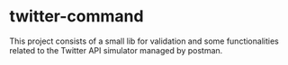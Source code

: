 # twitter-command
This project consists of a small lib for validation and some functionalities related to the Twitter API simulator managed by postman.


